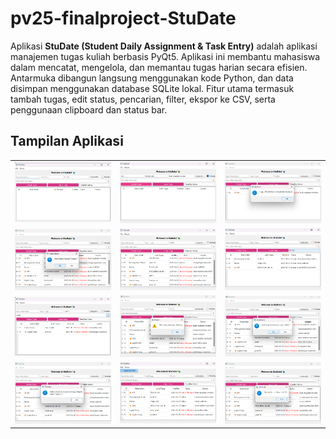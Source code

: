 # pv25-finalproject-StuDate

Aplikasi **StuDate (Student Daily Assignment & Task Entry)** adalah aplikasi manajemen tugas kuliah berbasis PyQt5. Aplikasi ini membantu mahasiswa dalam mencatat, mengelola, dan memantau tugas harian secara efisien. Antarmuka dibangun langsung menggunakan kode Python, dan data disimpan menggunakan database SQLite lokal. Fitur utama termasuk tambah tugas, edit status, pencarian, filter, ekspor ke CSV, serta penggunaan clipboard dan status bar.

## Tampilan Aplikasi

<table align="center">
  <tr>
    <td align="center"><img src="1.png" width="250"/></td>
    <td align="center"><img src="2.png" width="250"/></td>
    <td align="center"><img src="3.png" width="250"/></td>
  </tr>
  <tr>
    <td align="center"><img src="4.png" width="250"/></td>
    <td align="center"><img src="5.png" width="250"/></td>
    <td align="center"><img src="6.png" width="250"/></td>
  </tr>
  <tr>
    <td align="center"><img src="7.png" width="250"/></td>
    <td align="center"><img src="8.png" width="250"/></td>
    <td align="center"><img src="9.png" width="250"/></td>
  </tr>
  <tr>
    <td align="center"><img src="10.png" width="250"/></td>
    <td align="center"><img src="11.png" width="250"/></td>
    <td align="center"><img src="12.png" width="250"/></td>
  </tr>
</table>
